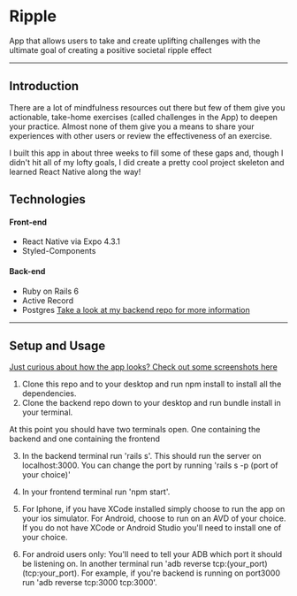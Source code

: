 # Ripple
App that allows users to take and create uplifting challenges with the ultimate goal of creating a positive societal ripple effect

---- 
## Introduction 
There are a lot of mindfulness resources out there but few of them give you actionable, take-home exercises (called challenges in the App) to deepen your practice. Almost none of them give you a means to share your experiences with other users or review the effectiveness of an exercise. 

I built this app in about three weeks to fill some of these gaps and, though I didn't hit all of my lofty goals, I did create a pretty cool project skeleton and learned React Native along the way! 

## Technologies 

#### Front-end
* React Native via Expo 4.3.1
* Styled-Components

#### Back-end
* Ruby on Rails 6 
* Active Record
* Postgres
[Take a look at my backend repo for more information](https://github.com/Ekenayy/Ripple-backend)

----

## Setup and Usage 

[Just curious about how the app looks? Check out some screenshots here](https://github.com/Ekenayy/Ripple-frontend/tree/main/assets/screenshots)

1. Clone this repo and to your desktop and run npm install to install all the dependencies.
2. Clone the backend repo down to your desktop and run bundle install in your terminal.

At this point you should have two terminals open. One containing the backend and one containing the frontend 

3. In the backend terminal run 'rails s'. This should run the server on localhost:3000. You can change the port by running 'rails s -p (port of your choice)' 

4. In your frontend terminal run 'npm start'.

5. For Iphone, if you have XCode installed simply choose to run the app on your ios simulator. For Android, choose to run on an AVD of your choice. If you do not have XCode or Android Studio you'll need to install one of your choice. 

6. For android users only: You'll need to tell your ADB which port it should be listening on. In another terminal run 'adb reverse tcp:(your_port) (tcp:your_port). For example, if you're backend is running on port3000 run 'adb reverse tcp:3000 tcp:3000'. 

